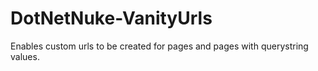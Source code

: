 DotNetNuke-VanityUrls
=====================

Enables custom urls to be created for pages and pages with querystring values.
